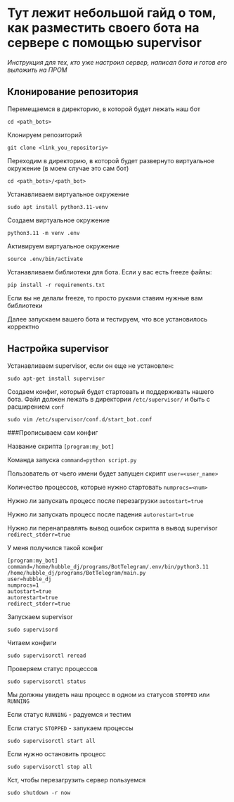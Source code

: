 # Тут лежит небольшой гайд о том, как разместить своего бота на сервере с помощью supervisor
*Инструкция для тех, кто уже настроил сервер, написал бота и готов его выложить на ПРОМ*

## Клонирование репозитория

Перемещаемся в директорию, в которой будет лежать наш бот
```
cd <path_bots>
```
Клонируем репозиторий
```
git clone <link_you_repositoriy>
```

Переходим в директорию, в которой будет развернуто виртуальное окружение (в моем случае это сам бот)
```
cd <path_bots>/<path_bot>
```

Устанавливаем виртуальное окружение
```
sudo apt install python3.11-venv
```

Создаем виртуальное окружение
```
python3.11 -m venv .env
```

Активируем виртуальное окружение
```
source .env/bin/activate
```

Устанавливаем библиотеки для бота. Если у вас есть freeze файлы:
```
pip install -r requirements.txt
```
Если вы не делали freeze, то просто руками ставим нужные вам библиотеки

Далее запускаем вашего бота и тестируем, что все установилось корректно

##  Настройка supervisor

Устанавливаем supervisor, если он еще не установлен:
```
sudo apt-get install supervisor
```

Создаем конфиг, который будет стартовать и поддерживать нашего бота. Файл должен лежать в директории ```/etc/supervisor/``` и быть с расширением ```conf```
```
sudo vim /etc/supervisor/conf.d/start_bot.conf
```

###Прописываем сам конфиг

Название скрипта ```[program:my_bot]```

Команда запуска ```command=python script.py```

Пользователь от чьего имени будет запущен скрипт ```user=<user_name>```

Количество процессов, которые нужно стартовать ```numprocs=<num>```

Нужно ли запускать процесс после перезагрузки ```autostart=true```

Нужно ли запускать процесс после падения ```autorestart=true```

Нужно ли перенаправлять вывод ошибок скрипта в вывод supervisor ```redirect_stderr=true```

У меня получился такой конфиг
```
[program:my_bot]
command=/home/hubble_dj/programs/BotTelegram/.env/bin/python3.11 /home/hubble_dj/programs/BotTelegram/main.py
user=hubble_dj
numprocs=1
autostart=true
autorestart=true
redirect_stderr=true
```


Запускаем supervisor
```
sudo supervisord
```

Читаем конфиги
```
sudo supervisorctl reread
```

Проверяем статус процессов
```
sudo supervisorctl status
```

Мы должны увидеть наш процесс в одном из статусов ```STOPPED``` или ```RUNNING```

Если статус ```RUNNING``` - радуемся и тестим

Если статус ```STOPPED``` - запукаем процессы
```
sudo supervisorctl start all
```

Если нужно остановить процесс
```
sudo supervisorctl stop all
```

Кст, чтобы перезагрузить сервер пользуемся
 ```
sudo shutdown -r now
```
